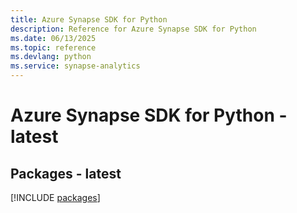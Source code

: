 ```yaml
---
title: Azure Synapse SDK for Python
description: Reference for Azure Synapse SDK for Python
ms.date: 06/13/2025
ms.topic: reference
ms.devlang: python
ms.service: synapse-analytics
---
```

# Azure Synapse SDK for Python - latest
## Packages - latest
[!INCLUDE [packages](synapse-index.md)]